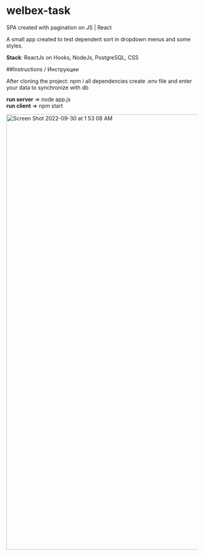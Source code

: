 # welbex-task
SPA created with pagination on JS | React

A small app created to test dependent sort in dropdown menus and some styles.

**Stack**: ReactJs on Hooks, NodeJs, PostgreSQL, CSS

##Instructions / Инструкции

After cloning the project:
npm i all dependencies
create .env file and enter your data to synchronize with db

**run server** => node app.js <br/>
**run client** => npm start

<img width="1145" alt="Screen Shot 2022-09-30 at 1 53 08 AM" src="https://user-images.githubusercontent.com/103689629/193142123-e7af2afd-dcd6-45f5-9c59-807dc097554b.png">


